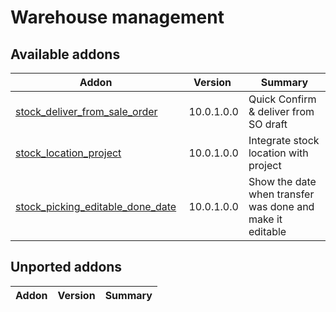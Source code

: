 Warehouse management
================

[//]: # (addons)

Available addons
----------------
**Addon** | **Version** | **Summary**
--- | --- | ---
[stock_deliver_from_sale_order](stock_deliver_from_sale_order/) | 10.0.1.0.0 | Quick Confirm & deliver from SO draft
[stock_location_project](stock_location_project/) | 10.0.1.0.0 | Integrate stock location with project
[stock_picking_editable_done_date](stock_picking_editable_done_date/) | 10.0.1.0.0 | Show the date when transfer was done and make it editable

Unported addons
----------------
**Addon** | **Version** | **Summary**
--- | --- | ---

